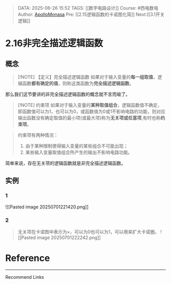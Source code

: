 > DATA: 2025-06-26 15:52
> TAGS: [[数字电路设计]]
> Course: #西电数电 
> Author: [ApolloMonasa](https://github.com/ApolloMonasa)
> Pre: [[2.15逻辑函数的卡诺图化简]]
> Next:[[3.1开关逻辑]]


# 2.16非完全描述逻辑函数
## 概念

> [!NOTE] 【定义】完全描述逻辑函数
> 如果对于输入变量的**每一组取值**，逻辑函数**都有确定的值**，则称这类函数为**完全描述逻辑函数**。

那么我们这节要讲的非完全描述逻辑函数的概念就不言而喻了。

> [!NOTE] 约束项
> 如果对于输入变量的**某种取值组合**，逻辑函数值不确定，即函数值可以为1，也可以为0，或函数值为0或1不影响电路的功能，则对应输出函数没有确定取值的最小项(或最大项)称为**无关项或任意项**,有时也称**约束项**。

>约束项有两种情况：
>1. 由于某种限制使得输入变量的某些组合不可能出现；
>2. 某些输入变量取值组合所产生的输出不影响电路功能。

简单来说，存在无关项的逻辑函数就是非完全描述逻辑函数。
## 实例
### 1
![[Pasted image 20250701221420.png]]
### 2
>无关项在卡诺图中表示为$\times$，可以为0也可以为1，可以用来扩大卡诺圈。
![[Pasted image 20250701222242.png]]



# Reference


---
Recommend Links
